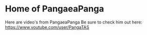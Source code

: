 # Home of PangaeaPanga
Here are video's from PangaeaPanga
Be sure to check him out here: https://www.youtube.com/user/PangaTAS
